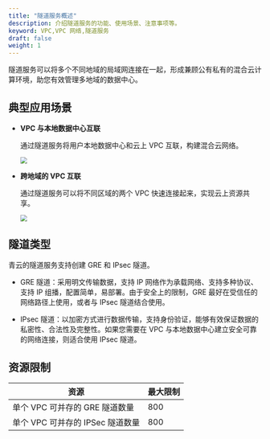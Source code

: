 ```yaml
---
title: "隧道服务概述"
description: 介绍隧道服务的功能、使用场景、注意事项等。
keyword: VPC,VPC 网络,隧道服务
draft: false
weight: 1
---
```


隧道服务可以将多个不同地域的局域网连接在一起，形成兼顾公有私有的混合云计算环境，助您有效管理多地域的数据中心。

## 典型应用场景

- **VPC 与本地数据中心互联**

  通过隧道服务将用户本地数据中心和云上 VPC 互联，构建混合云网络。

  <img src="/network/vpc/_images/tunnel_structure_1.png" style="zoom:80%;" />

- **跨地域的 VPC 互联**

  通过隧道服务可以将不同区域的两个 VPC 快速连接起来，实现云上资源共享。
  
  <img src="/network/vpc/_images/tunnel_structure_2.png" style="zoom:80%;" />

## 隧道类型

青云的隧道服务支持创建 GRE 和 IPsec 隧道。

- GRE 隧道：采用明文传输数据，支持 IP 网络作为承载网络、支持多种协议、支持 IP 组播，配置简单，易部署。由于安全上的限制，GRE 最好在受信任的网络路径上使用，或者与 IPsec 隧道结合使用。

- IPsec 隧道：以加密方式进行数据传输，支持身份验证，能够有效保证数据的私密性、合法性及完整性。如果您需要在 VPC 与本地数据中心建立安全可靠的网络连接，则适合使用 IPsec 隧道。

## 资源限制

| 资源                             | 最大限制 |
| -------------------------------- | -------- |
| 单个 VPC 可并存的 GRE 隧道数量   | 800      |
| 单个 VPC 可并存的 IPSec 隧道数量 | 800      |

